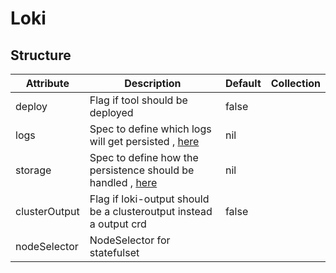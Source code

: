 # Loki 
 

## Structure 
 

| Attribute     | Description                                                                    | Default | Collection  |
| ------------- | ------------------------------------------------------------------------------ | ------- | ----------  |
| deploy        | Flag if tool should be deployed                                                |  false  |             |
| logs          | Spec to define which logs will get persisted , [here](Logs.md)                 |  nil    |             |
| storage       | Spec to define how the persistence should be handled , [here](storage/Spec.md) |  nil    |             |
| clusterOutput | Flag if loki-output should be a clusteroutput instead a output crd             |  false  |             |
| nodeSelector  | NodeSelector for statefulset                                                   |         |             |